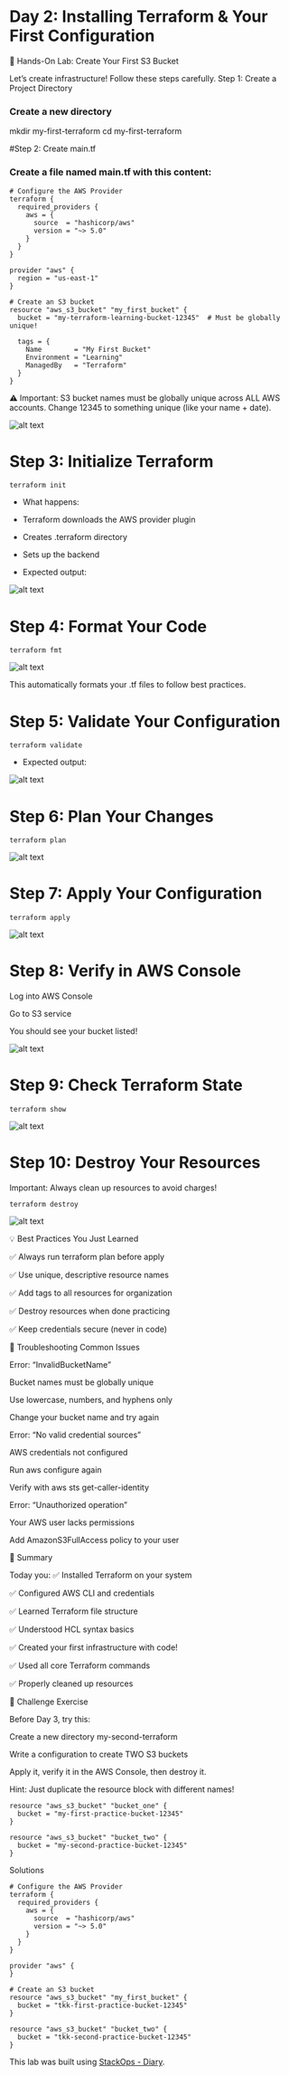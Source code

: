 # Day 2: Installing Terraform & Your First Configuration

🧪 Hands-On Lab: Create Your First S3 Bucket

Let’s create infrastructure! Follow these steps carefully.
Step 1: Create a Project Directory

### Create a new directory
mkdir my-first-terraform
cd my-first-terraform

#Step 2: Create main.tf

### Create a file named main.tf with this content:

```
# Configure the AWS Provider
terraform {
  required_providers {
    aws = {
      source  = "hashicorp/aws"
      version = "~> 5.0"
    }
  }
}

provider "aws" {
  region = "us-east-1"
}

# Create an S3 bucket
resource "aws_s3_bucket" "my_first_bucket" {
  bucket = "my-terraform-learning-bucket-12345"  # Must be globally unique!

  tags = {
    Name        = "My First Bucket"
    Environment = "Learning"
    ManagedBy   = "Terraform"
  }
}
```
⚠️ Important: S3 bucket names must be globally unique across ALL AWS accounts. Change 12345 to something unique (like your name + date).

![alt text](image.png)

# Step 3: Initialize Terraform
```
terraform init
```

- What happens:

- Terraform downloads the AWS provider plugin

- Creates .terraform directory

- Sets up the backend

- Expected output:

![alt text](image-1.png)

# Step 4: Format Your Code
```
terraform fmt
```
![alt text](image-2.png)

This automatically formats your .tf files to follow best practices.

# Step 5: Validate Your Configuration
```
terraform validate
```

- Expected output:

![alt text](image-3.png)

# Step 6: Plan Your Changes
```
terraform plan
```

![alt text](image-4.png)

# Step 7: Apply Your Configuration
```
terraform apply
```
![alt text](image-5.png)

# Step 8: Verify in AWS Console

Log into AWS Console

Go to S3 service

You should see your bucket listed!

![alt text](image-6.png)

# Step 9: Check Terraform State
```
terraform show
```

![alt text](image-7.png)

# Step 10: Destroy Your Resources

Important: Always clean up resources to avoid charges!
```
terraform destroy
```
![alt text](image-8.png)

💡 Best Practices You Just Learned

✅ Always run terraform plan before apply

✅ Use unique, descriptive resource names

✅ Add tags to all resources for organization

✅ Destroy resources when done practicing

✅ Keep credentials secure (never in code)

🐛 Troubleshooting Common Issues

Error: “InvalidBucketName”

Bucket names must be globally unique

Use lowercase, numbers, and hyphens only

Change your bucket name and try again

Error: “No valid credential sources”

AWS credentials not configured

Run aws configure again

Verify with aws sts get-caller-identity

Error: “Unauthorized operation”

Your AWS user lacks permissions

Add AmazonS3FullAccess policy to your user

📝 Summary

Today you:
✅ Installed Terraform on your system

✅ Configured AWS CLI and credentials

✅ Learned Terraform file structure

✅ Understood HCL syntax basics

✅ Created your first infrastructure with code!

✅ Used all core Terraform commands

✅ Properly cleaned up resources

💭 Challenge Exercise

Before Day 3, try this:

Create a new directory my-second-terraform

Write a configuration to create TWO S3 buckets

Apply it, verify it in the AWS Console, then destroy it.

Hint: Just duplicate the resource block with different names!
```
resource "aws_s3_bucket" "bucket_one" {
  bucket = "my-first-practice-bucket-12345"
}

resource "aws_s3_bucket" "bucket_two" {
  bucket = "my-second-practice-bucket-12345"
}
```

Solutions
```
# Configure the AWS Provider
terraform {
  required_providers {
    aws = {
      source  = "hashicorp/aws"
      version = "~> 5.0"
    }
  }
}

provider "aws" {
}

# Create an S3 bucket
resource "aws_s3_bucket" "my_first_bucket" {
  bucket = "tkk-first-practice-bucket-12345"
}

resource "aws_s3_bucket" "bucket_two" {
  bucket = "tkk-second-practice-bucket-12345"
}
```

This lab was built using [StackOps - Diary](https://stackopsdiary.site/day-2-installing-terraform-and-your-first-configuration).